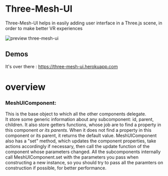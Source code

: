 # Three-Mesh-UI
Three-Mesh-UI helps in easily adding user interface in a Three.js scene, in order to make better VR experiences

![preview three-mesh-ui](https://felixmariotto.s3.eu-west-3.amazonaws.com/github_preview.gif)

## Demos
It's over there : https://three-mesh-ui.herokuapp.com

# overview

### MeshUIComponent:
This is the base object to which all the other components delegate.  
It store some generic information about any subcomponent: id, parent, children.
It also store getters functions, whose job are to find a property in this component *or its parents.* When it does not find a property in this component or its parent, it returns the default value. MeshUIComponent also has a "set" method, which updates the component properties, take actions accordingly if necessary, then call the update function of the component whose parameters changed. All the subcomponents internally call MeshUIComponent.set with the parameters you pass when constructing a new instance, so you should try to pass all the paramters on construction if possible, for better performance.

